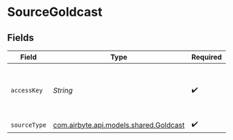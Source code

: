 # SourceGoldcast


## Fields

| Field                                                                                                                                                                    | Type                                                                                                                                                                     | Required                                                                                                                                                                 | Description                                                                                                                                                              |
| ------------------------------------------------------------------------------------------------------------------------------------------------------------------------ | ------------------------------------------------------------------------------------------------------------------------------------------------------------------------ | ------------------------------------------------------------------------------------------------------------------------------------------------------------------------ | ------------------------------------------------------------------------------------------------------------------------------------------------------------------------ |
| `accessKey`                                                                                                                                                              | *String*                                                                                                                                                                 | :heavy_check_mark:                                                                                                                                                       | Your API Access Key. See <a href="https://help.goldcast.io/hc/en-us/articles/22931655725723-How-To-Create-an-API-Token-in-Goldcast">here</a>. The key is case sensitive. |
| `sourceType`                                                                                                                                                             | [com.airbyte.api.models.shared.Goldcast](../../models/shared/Goldcast.md)                                                                                                | :heavy_check_mark:                                                                                                                                                       | N/A                                                                                                                                                                      |
